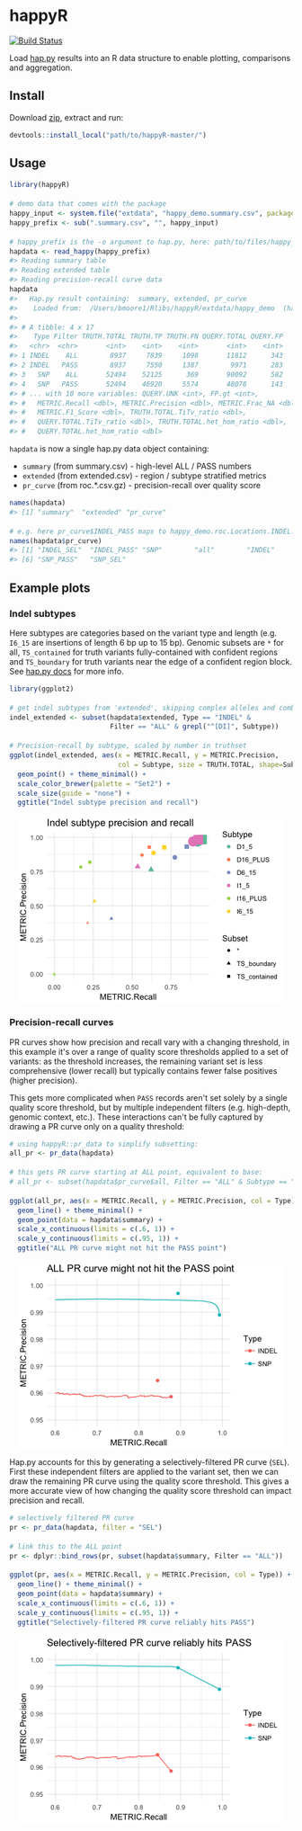
happyR
======

[![Build Status](https://ukch-prd-jnks01.illumina.com/buildStatus/icon?job=happyR/master)](https://ukch-prd-jnks01.illumina.com/job/happyR/job/master/)

Load [hap.py](https://github.com/Illumina/hap.py) results into an R data structure to enable plotting, comparisons and aggregation.

Install
-------

Download [zip](https://git.illumina.com/bmoore1/happyR/archive/master.zip), extract and run:

``` r
devtools::install_local("path/to/happyR-master/")
```

Usage
-----

``` r
library(happyR)

# demo data that comes with the package
happy_input <- system.file("extdata", "happy_demo.summary.csv", package = "happyR")
happy_prefix <- sub(".summary.csv", "", happy_input)

# happy_prefix is the -o argument to hap.py, here: path/to/files/happy_demo
hapdata <- read_happy(happy_prefix)
#> Reading summary table
#> Reading extended table
#> Reading precision-recall curve data
hapdata
#>   Hap.py result containing:  summary, extended, pr_curve 
#>    Loaded from:  /Users/bmoore1/Rlibs/happyR/extdata/happy_demo  (hap.py version: v0.3.9)
#> 
#> # A tibble: 4 x 17
#>    Type Filter TRUTH.TOTAL TRUTH.TP TRUTH.FN QUERY.TOTAL QUERY.FP
#>   <chr>  <chr>       <int>    <int>    <int>       <int>    <int>
#> 1 INDEL    ALL        8937     7839     1098       11812      343
#> 2 INDEL   PASS        8937     7550     1387        9971      283
#> 3   SNP    ALL       52494    52125      369       90092      582
#> 4   SNP   PASS       52494    46920     5574       48078      143
#> # ... with 10 more variables: QUERY.UNK <int>, FP.gt <int>,
#> #   METRIC.Recall <dbl>, METRIC.Precision <dbl>, METRIC.Frac_NA <dbl>,
#> #   METRIC.F1_Score <dbl>, TRUTH.TOTAL.TiTv_ratio <dbl>,
#> #   QUERY.TOTAL.TiTv_ratio <dbl>, TRUTH.TOTAL.het_hom_ratio <dbl>,
#> #   QUERY.TOTAL.het_hom_ratio <dbl>
```

`hapdata` is now a single hap.py data object containing:

-   `summary` (from summary.csv) - high-level ALL / PASS numbers
-   `extended` (from extended.csv) - region / subtype stratified metrics
-   `pr_curve` (from roc.\*.csv.gz) - precision-recall over quality score

``` r
names(hapdata)
#> [1] "summary"  "extended" "pr_curve"

# e.g. here pr_curve$INDEL_PASS maps to happy_demo.roc.Locations.INDEL.PASS.csv.gz
names(hapdata$pr_curve)
#> [1] "INDEL_SEL"  "INDEL_PASS" "SNP"        "all"        "INDEL"     
#> [6] "SNP_PASS"   "SNP_SEL"
```

Example plots
-------------

### Indel subtypes

Here subtypes are categories based on the variant type and length (e.g. `I6_15` are insertions of length 6 bp up to 15 bp). Genomic subsets are `*` for all, `TS_contained` for truth variants fully-contained with confident regions and `TS_boundary` for truth variants near the edge of a confident region block. See [hap.py docs](https://github.com/Illumina/hap.py/blob/master/doc/happy.md) for more info.

``` r
library(ggplot2)

# get indel subtypes from 'extended', skipping complex alleles and combined
indel_extended <- subset(hapdata$extended, Type == "INDEL" & 
                         Filter == "ALL" & grepl("^[DI]", Subtype))

# Precision-recall by subtype, scaled by number in truthset
ggplot(indel_extended, aes(x = METRIC.Recall, y = METRIC.Precision, 
                           col = Subtype, size = TRUTH.TOTAL, shape=Subset)) +
  geom_point() + theme_minimal() + 
  scale_color_brewer(palette = "Set2") +
  scale_size(guide = "none") +
  ggtitle("Indel subtype precision and recall")
```

<img src="examples/README-indel_subtypes-1.png" style="display: block; margin: auto;" />

### Precision-recall curves

PR curves show how precision and recall vary with a changing threshold, in this example it's over a range of quality score thresholds applied to a set of variants: as the threshold increases, the remaining variant set is less comprehensive (lower recall) but typically contains fewer false positives (higher precision).

This gets more complicated when `PASS` records aren't set solely by a single quality score threshold, but by multiple independent filters (e.g. high-depth, genomic context, etc.). These interactions can't be fully captured by drawing a PR curve only on a quality threshold:

``` r
# using happyR::pr_data to simplify subsetting:
all_pr <- pr_data(hapdata)

# this gets PR curve starting at ALL point, equivalent to base:
# all_pr <- subset(hapdata$pr_curve$all, Filter == "ALL" & Subtype == "*" & Subset == "*")

ggplot(all_pr, aes(x = METRIC.Recall, y = METRIC.Precision, col = Type)) +
  geom_line() + theme_minimal() +
  geom_point(data = hapdata$summary) +
  scale_x_continuous(limits = c(.6, 1)) +
  scale_y_continuous(limits = c(.95, 1)) +
  ggtitle("ALL PR curve might not hit the PASS point")
```

<img src="examples/README-all_pr-1.png" style="display: block; margin: auto;" />

Hap.py accounts for this by generating a selectively-filtered PR curve (`SEL`). First these independent filters are applied to the variant set, then we can draw the remaining PR curve using the quality score threshold. This gives a more accurate view of how changing the quality score threshold can impact precision and recall.

``` r
# selectively filtered PR curve
pr <- pr_data(hapdata, filter = "SEL")

# link this to the ALL point
pr <- dplyr::bind_rows(pr, subset(hapdata$summary, Filter == "ALL"))

ggplot(pr, aes(x = METRIC.Recall, y = METRIC.Precision, col = Type)) +
  geom_line() + theme_minimal() +
  geom_point(data = hapdata$summary) +
  scale_x_continuous(limits = c(.6, 1)) +
  scale_y_continuous(limits = c(.95, 1)) +
  ggtitle("Selectively-filtered PR curve reliably hits PASS")
```

<img src="examples/README-sel_pr-1.png" style="display: block; margin: auto;" />
